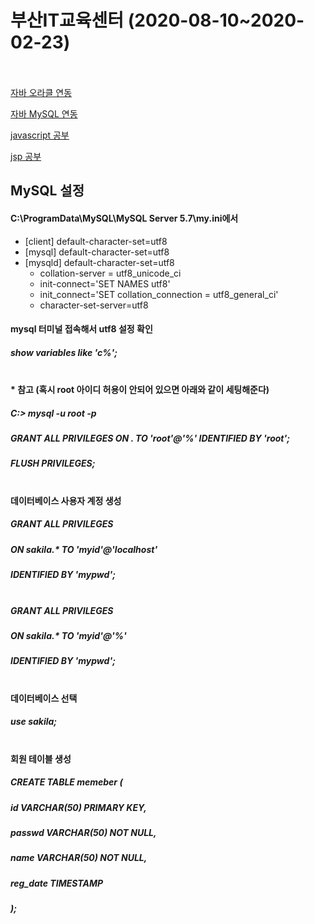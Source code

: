 # 부산IT교육센터 (2020-08-10~2020-02-23)<br><br>
[자바 오라클 연동](https://github.com/yunjinhyeong/javaEclipse/tree/master/web_booklist)

[자바 MySQL 연동](https://github.com/yunjinhyeong/javaEclipse/tree/master/java_study/src/java0923)

[javascript 공부](https://github.com/yunjinhyeong/javaEclipse/tree/master/javascript_study)

[jsp 공부](https://github.com/yunjinhyeong/javaEclipse/tree/master/jsp_study)


## MySQL 설정
#### C:\ProgramData\MySQL\MySQL Server 5.7\my.ini에서
- [client] default-character-set=utf8
- [mysql] default-character-set=utf8
- [mysqld] default-character-set=utf8
    - collation-server = utf8_unicode_ci
    - init-connect='SET NAMES utf8'
    - init_connect='SET collation_connection = utf8_general_ci'
    - character-set-server=utf8

#### mysql 터미널 접속해서 utf8 설정 확인
##### show variables like 'c%';<br><br>
#### * 참고 (혹시 root 아이디 허용이 안되어 있으면 아래와 같이 세팅해준다)
##### C:\> mysql -u root -p
##### GRANT ALL PRIVILEGES ON *.* TO 'root'@'%' IDENTIFIED BY 'root';
##### FLUSH PRIVILEGES;<br><br>
#### 데이터베이스 사용자 계정 생성
##### GRANT ALL PRIVILEGES
##### ON sakila.* TO 'myid'@'localhost'
##### IDENTIFIED BY 'mypwd';<br><br>

##### GRANT ALL PRIVILEGES
##### ON sakila.* TO 'myid'@'%'
##### IDENTIFIED BY 'mypwd';<br><br>
#### 데이터베이스 선택
##### use sakila;<br><br>
#### 회원 테이블 생성
##### CREATE TABLE memeber (
##### 	id VARCHAR(50) PRIMARY KEY,
##### 	passwd VARCHAR(50) NOT NULL,
##### 	name VARCHAR(50) NOT NULL,
##### 	reg_date TIMESTAMP
##### );